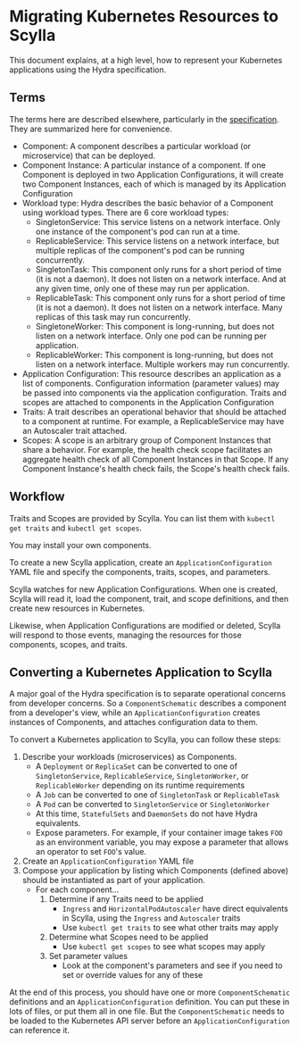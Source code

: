 # Migrating Kubernetes Resources to Scylla

This document explains, at a high level, how to represent your Kubernetes applications using the Hydra specification.

## Terms

The terms here are described elsewhere, particularly in the [specification](https://github.com/microsoft/hydra-spec). They are summarized here for convenience.

- Component: A component describes a particular workload (or microservice) that can be deployed.
- Component Instance: A particular instance of a component. If one Component is deployed in two Application Configurations, it will create two Component Instances, each of which is managed by its Application Configuration
- Workload type: Hydra describes the basic behavior of a Component using workload types. There are 6 core workload types:
  - SingletonService: This service listens on a network interface. Only one instance of the component's pod can run at a time.
  - ReplicableService: This service listens on a network interface, but multiple replicas of the component's pod can be running concurrently.
  - SingletonTask: This component only runs for a short period of time (it is not a daemon). It does not listen on a network interface. And at any given time, only one of these may run per application.
  - ReplicableTask: This component only runs for a short period of time (it is not a daemon). It does not listen on a network interface. Many replicas of this task may run concurrently.
  - SingletoneWorker: This component is long-running, but does not listen on a network interface. Only one pod can be running per application.
  - ReplicableWorker: This component is long-running, but does not listen on a network interface. Multiple workers may run concurrently.
- Application Configuration: This resource describes an application as a list of components. Configuration information (parameter values) may be passed into components via the application configuration. Traits and scopes are attached to components in the Application Configuration
- Traits: A trait describes an operational behavior that should be attached to a component at runtime. For example, a ReplicableService may have an Autoscaler trait attached.
- Scopes: A scope is an arbitrary group of Component Instances that share a behavior. For example, the health check scope facilitates an aggregate health check of all Component Instances in that Scope. If any Component Instance's health check fails, the Scope's health check fails.

## Workflow

Traits and Scopes are provided by Scylla. You can list them with `kubectl get traits` and `kubectl get scopes`.

You may install your own components.

To create a new Scylla application, create an `ApplicationConfiguration` YAML file and specify the components, traits, scopes, and parameters.

Scylla watches for new Application Configurations. When one is created, Scylla will read it, load the component, trait, and scope definitions, and then create new resources in Kubernetes.

Likewise, when Application Configurations are modified or deleted, Scylla will respond to those events, managing the resources for those components, scopes, and traits.

## Converting a Kubernetes Application to Scylla

A major goal of the Hydra specification is to separate operational concerns from developer concerns. So a `ComponentSchematic` describes a component from a developer's view, while an `ApplicationConfiguration` creates instances of Components, and attaches configuration data to them.

To convert a Kubernetes application to Scylla, you can follow these steps:

1. Describe your workloads (microservices) as Components.
    - A `Deployment` or `ReplicaSet` can be converted to one of `SingletonService`, `ReplicableService`, `SingletonWorker`, or `ReplicableWorker` depending on its runtime requirements
    - A `Job` can be converted to one of `SingletonTask` or `ReplicableTask`
    - A `Pod` can be converted to `SingletonService` or `SingletonWorker`
    - At this time, `StatefulSets` and `DaemonSets` do not have Hydra equivalents.
    - Expose parameters. For example, if your container image takes `FOO` as an environment variable, you may expose a parameter that allows an operator to set `FOO`'s value.
2. Create an `ApplicationConfiguration` YAML file
3. Compose your application by listing which Components (defined above) should be instantiated as part of your application.
    - For each component...
        1. Determine if any Traits need to be applied
            - `Ingress` and `HorizontalPodAutoscaler` have direct equivalents in Scylla, using the `Ingress` and `Autoscaler` traits
            - Use `kubectl get traits` to see what other traits may apply
        2. Determine what Scopes need to be applied
            - Use `kubectl get scopes` to see what scopes may apply
        3. Set parameter values
            - Look at the component's parameters and see if you need to set or override values for any of these

At the end of this process, you should have one or more `ComponentSchematic` definitions and an `ApplicationConfiguration` definition. You can put these in lots of files, or put them all in one file. But the `ComponentSchematic` needs to be loaded to the Kubernetes API server before an `ApplicationConfiguration` can reference it.
